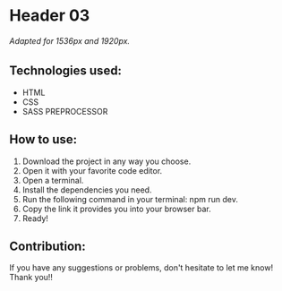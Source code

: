 # Header 03

###### Adapted for 1536px and 1920px.

## Technologies used:
- HTML
- CSS
- SASS PREPROCESSOR

## How to use:
<ol>
    <li>Download the project in any way you choose.</li>
    <li>Open it with your favorite code editor.</li>
    <li>Open a terminal.</li>
    <li>Install the dependencies you need.</li>
    <li>Run the following command in your terminal: npm run dev.</li>
    <li>Copy the link it provides you into your browser bar.</li>
    <li>Ready!</li>
</ol>

## Contribution:
If you have any suggestions or problems, don't hesitate to let me know! Thank you!!